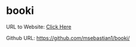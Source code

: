 # booki

URL to Website: [Click Here](www.something-here.whatever)

Github URL: https://github.com/msebastian1/booki/

